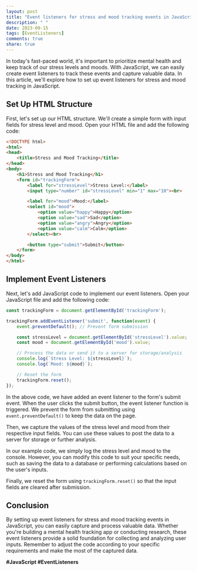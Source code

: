 ```yaml
---
layout: post
title: "Event listeners for stress and mood tracking events in JavaScript"
description: " "
date: 2023-09-15
tags: [EventListeners]
comments: true
share: true
---
```


In today's fast-paced world, it's important to prioritize mental health and keep track of our stress levels and moods. With JavaScript, we can easily create event listeners to track these events and capture valuable data. In this article, we'll explore how to set up event listeners for stress and mood tracking in JavaScript.

## Set Up HTML Structure

First, let's set up our HTML structure. We'll create a simple form with input fields for stress level and mood. Open your HTML file and add the following code:

```html
<!DOCTYPE html>
<html>
<head>
    <title>Stress and Mood Tracking</title>
</head>
<body>
    <h1>Stress and Mood Tracking</h1>
    <form id="trackingForm">
        <label for="stressLevel">Stress Level:</label>
        <input type="number" id="stressLevel" min="1" max="10"><br>

        <label for="mood">Mood:</label>
        <select id="mood">
            <option value="happy">Happy</option>
            <option value="sad">Sad</option>
            <option value="angry">Angry</option>
            <option value="calm">Calm</option>
        </select><br>

        <button type="submit">Submit</button>
    </form>
</body>
</html>
```

## Implement Event Listeners

Next, let's add JavaScript code to implement our event listeners. Open your JavaScript file and add the following code:

```javascript
const trackingForm = document.getElementById('trackingForm');

trackingForm.addEventListener('submit', function(event) {
    event.preventDefault(); // Prevent form submission

    const stressLevel = document.getElementById('stressLevel').value;
    const mood = document.getElementById('mood').value;

    // Process the data or send it to a server for storage/analysis
    console.log(`Stress Level: ${stressLevel}`);
    console.log(`Mood: ${mood}`);

    // Reset the form
    trackingForm.reset();
});
```

In the above code, we have added an event listener to the form's submit event. When the user clicks the submit button, the event listener function is triggered. We prevent the form from submitting using `event.preventDefault()` to keep the data on the page.

Then, we capture the values of the stress level and mood from their respective input fields. You can use these values to post the data to a server for storage or further analysis.

In our example code, we simply log the stress level and mood to the console. However, you can modify this code to suit your specific needs, such as saving the data to a database or performing calculations based on the user's inputs.

Finally, we reset the form using `trackingForm.reset()` so that the input fields are cleared after submission.

## Conclusion

By setting up event listeners for stress and mood tracking events in JavaScript, you can easily capture and process valuable data. Whether you're building a mental health tracking app or conducting research, these event listeners provide a solid foundation for collecting and analyzing user inputs. Remember to adjust the code according to your specific requirements and make the most of the captured data.

**#JavaScript #EventListeners**